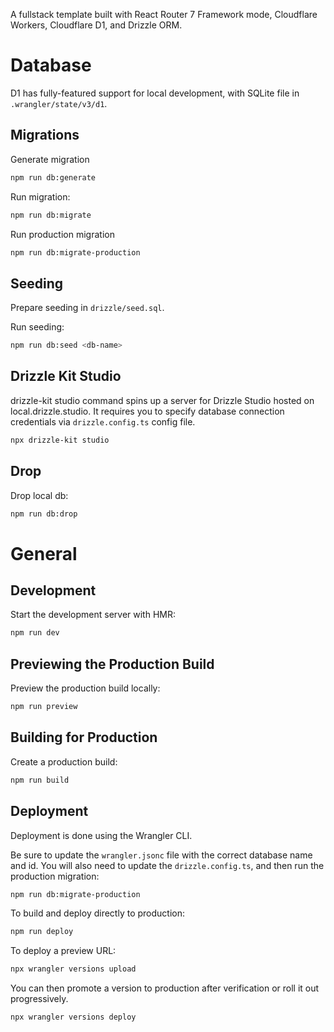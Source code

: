 A fullstack template built with React Router 7 Framework mode, Cloudflare Workers, Cloudflare D1, and Drizzle ORM.

# Database
D1 has fully-featured support for local development, with SQLite file in `.wrangler/state/v3/d1`.

## Migrations
Generate migration
```sh
npm run db:generate
```

Run migration:
```sh
npm run db:migrate
```

Run production migration
```sh
npm run db:migrate-production
```

## Seeding
Prepare seeding in `drizzle/seed.sql`.

Run seeding:
```sh
npm run db:seed <db-name>
```

## Drizzle Kit Studio
drizzle-kit studio command spins up a server for Drizzle Studio hosted on local.drizzle.studio. It requires you to specify database connection credentials via `drizzle.config.ts` config file.
```sh
npx drizzle-kit studio
```

## Drop
Drop local db:
```sh
npm run db:drop
```

# General

## Development

Start the development server with HMR:

```bash
npm run dev
```

## Previewing the Production Build

Preview the production build locally:

```bash
npm run preview
```

## Building for Production

Create a production build:

```bash
npm run build
```

## Deployment

Deployment is done using the Wrangler CLI.

Be sure to update the `wrangler.jsonc` file with the correct database name and id.
You will also need to update the `drizzle.config.ts`, and then run the production migration:
```sh
npm run db:migrate-production
```

To build and deploy directly to production:

```sh
npm run deploy
```

To deploy a preview URL:

```sh
npx wrangler versions upload
```

You can then promote a version to production after verification or roll it out progressively.

```sh
npx wrangler versions deploy
```